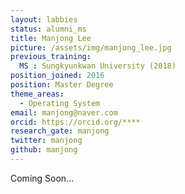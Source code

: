 ```yaml
---
layout: labbies
status: alumni_ms
title: Manjong Lee
picture: /assets/img/manjong_lee.jpg
previous_training:
  MS : Sungkyunkwan University (2018)
position_joined: 2016
position: Master Degree
theme_areas:
  - Operating System
email: manjong@naver.com
orcid: https://orcid.org/****
research_gate: manjong
twitter: manjong
github: manjong
---
```


Coming Soon...
